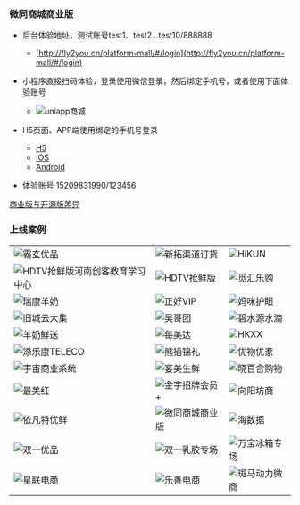 ### 微同商城商业版
- 后台体验地址，测试账号test1、test2...test10/888888

    - [http://fly2you.cn/platform-mall/#/login](http://fly2you.cn/platform-mall/#/login)
- 小程序直接扫码体验，登录使用微信登录，然后绑定手机号，或者使用下面体验账号

    - ![](https://platform-wxmall.oss-cn-beijing.aliyuncs.com/gh_9f71054867af_860.jpg "uniapp商城")

- H5页面、APP端使用绑定的手机号登录

    - [H5](https://fly2you.cn/h5/)
    - [IOS](https://testflight.apple.com/join/I3IEIO5S)
    - [Android](https://platform-wxmall.oss-cn-beijing.aliyuncs.com/wtkj.apk)
- 体验账号 15209831990/123456

[商业版与开源版差异](http://fly2you.cn/business/index)

### 上线案例
||||
|:-------|:-------|:-------|
|![](https://platform-wxmall.oss-cn-beijing.aliyuncs.com/case/%E9%9C%B8%E7%8E%84%E4%BC%98%E5%93%81.png "霸玄优品")|![](https://platform-wxmall.oss-cn-beijing.aliyuncs.com/case/%E6%96%B0%E6%8B%93%E6%B8%A0%E9%81%93%E8%AE%A2%E8%B4%A7.jpg "新拓渠道订货")|![](https://platform-wxmall.oss-cn-beijing.aliyuncs.com/case/HiKUN.jpg "HiKUN")|
|![](https://platform-wxmall.oss-cn-beijing.aliyuncs.com/case/HDTV%E6%8A%A2%E9%B2%9C%E7%89%88%E6%B2%B3%E5%8D%97%E5%88%9B%E5%AE%A2%E6%95%99%E8%82%B2%E5%AD%A6%E4%B9%A0%E4%B8%AD%E5%BF%83.png "HDTV抢鲜版河南创客教育学习中心")|![](https://platform-wxmall.oss-cn-beijing.aliyuncs.com/case/HDTV%E6%8A%A2%E9%B2%9C%E7%89%88.jpg "HDTV抢鲜版")|![](https://platform-wxmall.oss-cn-beijing.aliyuncs.com/case/%E8%A7%85%E6%B1%87%E4%B9%90%E8%B4%AD.jpg "觅汇乐购")|
|![](https://platform-wxmall.oss-cn-beijing.aliyuncs.com/case/%E7%91%9E%E5%BA%B7%E7%BE%8A%E5%A5%B6.jpg "瑞康羊奶")|![](https://platform-wxmall.oss-cn-beijing.aliyuncs.com/case/%E6%AD%A3%E5%A5%BDVIP.jpg "正好VIP")|![](https://platform-wxmall.oss-cn-beijing.aliyuncs.com/case/%E7%8C%AB%E5%92%AA%E6%8A%A4%E7%9C%BC.jpg "妈咪护眼")|
|![](https://platform-wxmall.oss-cn-beijing.aliyuncs.com/case/%E6%97%A7%E5%9F%8E%E4%BA%91%E5%A4%A7%E9%9B%86.JPG "旧城云大集")|![](https://platform-wxmall.oss-cn-beijing.aliyuncs.com/case/%E5%90%B4%E5%93%A5%E5%9B%A2.png "吴哥团")|![](https://platform-wxmall.oss-cn-beijing.aliyuncs.com/case/%E7%A2%A7%E6%B0%B4%E6%BA%90%E6%B0%B4%E6%BB%B4.png "碧水源水滴")|
|![](https://platform-wxmall.oss-cn-beijing.aliyuncs.com/case/%E7%BE%8A%E5%A5%B6%E9%B2%9C%E9%80%81.jpg "羊奶鲜送")|![](https://platform-wxmall.oss-cn-beijing.aliyuncs.com/case/%E6%AF%8F%E7%BE%8E%E8%BE%BE.png "每美达")|![](https://platform-wxmall.oss-cn-beijing.aliyuncs.com/case/HKXX.jpg "HKXX")|
|![](https://platform-wxmall.oss-cn-beijing.aliyuncs.com/case/%E6%B7%BB%E4%B9%90%E5%BA%B7TELECO.png "添乐康TELECO")|![](https://platform-wxmall.oss-cn-beijing.aliyuncs.com/case/%E7%86%8A%E7%8C%AB%E9%94%A6%E7%A4%BC.png "熊猫锦礼")|![](https://platform-wxmall.oss-cn-beijing.aliyuncs.com/case/%E4%BC%98%E7%89%A9%E4%BC%98%E5%AE%B6.jpg "优物优家")|
|![](https://platform-wxmall.oss-cn-beijing.aliyuncs.com/case/%E5%AE%87%E5%AE%99%E5%95%86%E4%B8%9A%E7%B3%BB%E7%BB%9F.png "宇宙商业系统")|![](https://platform-wxmall.oss-cn-beijing.aliyuncs.com/case/%E5%AE%B4%E7%BE%8E%E7%94%9F%E9%B2%9C.png "宴美生鲜")|![](https://platform-wxmall.oss-cn-beijing.aliyuncs.com/case/%E6%99%93%E7%99%BE%E5%90%88%E8%B4%AD%E7%89%A9.png "晓百合购物")|
|![](https://platform-wxmall.oss-cn-beijing.aliyuncs.com/case/%E6%9C%80%E7%BE%8E%E7%BA%A2.png "最美红")|![](https://platform-wxmall.oss-cn-beijing.aliyuncs.com/case/%E9%87%91%E5%AD%97%E6%8B%9B%E7%89%8C%E4%BC%9A%E5%91%98%2B.png "金字招牌会员+")|![](https://platform-wxmall.oss-cn-beijing.aliyuncs.com/case/%E5%90%91%E9%98%B3%E5%9D%8A%E5%95%86%E5%9F%8E.jpg "向阳坊商")|
|![](https://platform-wxmall.oss-cn-beijing.aliyuncs.com/case/%E4%BE%9D%E5%87%A1%E7%89%B9%E4%BC%98%E9%B2%9C.jpg "依凡特优鲜")|![](https://platform-wxmall.oss-cn-beijing.aliyuncs.com/case/%E5%BE%AE%E5%90%8C%E5%95%86%E5%9F%8E%E5%95%86%E4%B8%9A%E7%89%88.jpg "微同商城商业版")|![](https://platform-wxmall.oss-cn-beijing.aliyuncs.com/case/%E6%B5%B7%E6%95%B0%E6%8D%AE.jpg "海数据")|
|![](https://platform-wxmall.oss-cn-beijing.aliyuncs.com/case/%E5%8F%8C%E4%B8%80%E4%BC%98%E5%93%81.png "双一优品")|![](https://platform-wxmall.oss-cn-beijing.aliyuncs.com/case/%E5%8F%8C%E4%B8%80%E4%B9%B3%E8%83%B6%E4%B8%93%E5%9C%BA.png "双一乳胶专场")|![](https://platform-wxmall.oss-cn-beijing.aliyuncs.com/case/%E4%B8%87%E5%AE%9D%E5%86%B0%E7%AE%B1%E4%B8%93%E5%9C%BA.png "万宝冰箱专场")|
|![](https://platform-wxmall.oss-cn-beijing.aliyuncs.com/case/%E6%98%9F%E8%81%94%E7%94%B5%E5%95%86.png "星联电商")|![](https://platform-wxmall.oss-cn-beijing.aliyuncs.com/case/%E5%88%86%E9%94%80%E7%89%88-%E4%B9%90%E5%96%84%E7%94%B5%E5%95%86.png "乐善电商")|![](https://platform-wxmall.oss-cn-beijing.aliyuncs.com/case/%E6%96%91%E9%A9%AC%E5%8A%A8%E5%8A%9B%E5%BE%AE%E5%95%86.png "斑马动力微商")|

